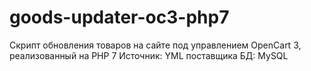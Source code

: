 # goods-updater-oc3-php7
Скрипт обновления товаров на сайте под управлением OpenCart 3, реализованный на PHP 7
Источник: YML поставщика
БД: MySQL
